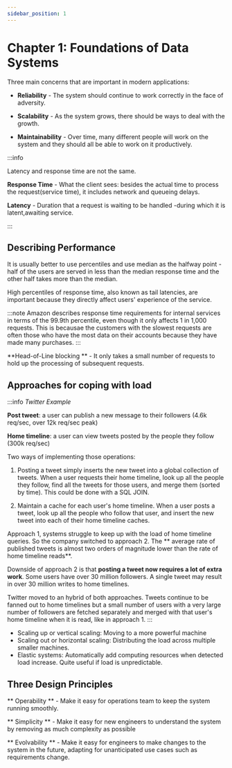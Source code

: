 ```yaml
---
sidebar_position: 1
---
```


# Chapter 1: Foundations of Data Systems

Three main concerns that are important in modern applications:

- <b>Reliability</b> - The system should continue to work correctly in the face of adversity.

- <b>Scalability</b> - As the system grows, there should be ways to deal with the growth.

- <b>Maintainability</b> - Over time, many different people will work on the system and they should all be able to work on it productively.

:::info

Latency and response time are not the same.

**Response Time** - What the client sees: besides the actual time to process the request(service time), it includes network and queueing delays.

**Latency** - Duration that a request is waiting to be handled -during which it is latent,awaiting service.

:::

## Describing Performance

It is usually better to use percentiles and use median as the halfway point - half of the users are served in less than the median response time and the other half takes more than the median.

High percentiles of response time, also known as tail latencies, are important because they directly affect users' experience of the service.

:::note
Amazon describes response time requirements for internal services in terms of the 99.9th percentile, even though it only affects 1 in 1,000 requests. This is becausae the customers with the slowest requests are often those who have the most data on their accounts because they have made many purchases.
:::

**Head-of-Line blocking ** - It only takes a small number of requests to hold up the processing of subsequent requests.

## Approaches for coping with load

:::info
_Twitter Example_

**Post tweet**: a user can publish a new message to their followers (4.6k req/sec, over 12k req/sec peak)

**Home timeline**: a user can view tweets posted by the people they follow (300k req/sec)

Two ways of implementing those operations:

1. Posting a tweet simply inserts the new tweet into a global collection of tweets. When a user requests their home timeline, look up all the people they follow, find all the tweets for those users, and merge them (sorted by time). This could be done with a SQL JOIN.

2. Maintain a cache for each user's home timeline. When a user posts a tweet, look up all the people who follow that user, and insert the new tweet into each of their home timeline caches.

Approach 1, systems struggle to keep up with the load of home timeline queries. So the company switched to approach 2. The ** average rate of published tweets is almost two orders of magnitude lower than the rate of home timeline reads**.

Downside of approach 2 is that **posting a tweet now requires a lot of extra work**. Some users have over 30 million followers. A single tweet may result in over 30 million writes to home timelines.

Twitter moved to an hybrid of both approaches. Tweets continue to be fanned out to home timelines but a small number of users with a very large number of followers are fetched separately and merged with that user's home timeline when it is read, like in approach 1.
:::

- Scaling up or vertical scaling: Moving to a more powerful machine
- Scaling out or horizontal scaling: Distributing the load across multiple smaller machines.
- Elastic systems: Automatically add computing resources when detected load increase. Quite useful if load is unpredictable.

## Three Design Principles

** Operability ** - Make it easy for operations team to keep the system running smoothly.

** Simplicity ** - Make it easy for new engineers to understand the system by removing as much complexity as possible

** Evolvability ** - Make it easy for engineers to make changes to the system in the future, adapting for unanticipated use cases such as requirements change.

```

```
